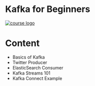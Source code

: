 # Kafka for Beginners



[![course logo](https://udemy-images.udemy.com/course/480x270/1075642_b6d2_6.jpg)](http://bit.ly/kafka-beginners-github)

# Content
- Basics of Kafka
- Twitter Producer
- ElasticSearch Consumer
- Kafka Streams 101
- Kafka Connect Example